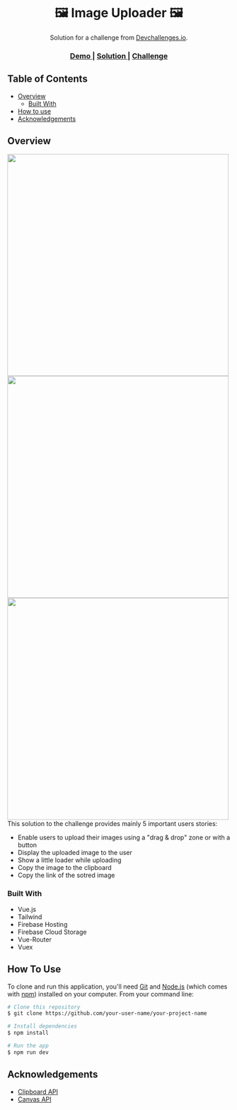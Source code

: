 <!-- Please update value in the {}  -->

<h1 align="center">🖼️ Image Uploader 🖼️</h1> 

<div align="center">
   Solution for a challenge from  <a href="http://devchallenges.io" target="_blank">Devchallenges.io</a>.
</div>

<div align="center">
  <h3>
    <a href="https://imageuploader-6a1bb.web.app/">
      Demo
    </a>
    <span> | </span>
    <a href="https://github.com/BIRDISS-kawtar/ImageUploader">
      Solution
    </a>
    <span> | </span>
    <a href="https://devchallenges.io/challenges/O2iGT9yBd6xZBrOcVirx">
      Challenge
    </a>
  </h3>
</div>

<!-- TABLE OF CONTENTS -->

## Table of Contents

- [Overview](#overview)
  - [Built With](#built-with)
- [How to use](#how-to-use)
- [Acknowledgements](#acknowledgements)

<!-- OVERVIEW -->

## Overview
<div style="display: inline-block;">
   <img  height="500" src="https://user-images.githubusercontent.com/58749840/169429701-851fe40f-a882-4ebd-b6f7-8ca92df02ac4.png"/>
   <img  height="500" src="https://user-images.githubusercontent.com/58749840/169430030-0e5a3eb1-8712-4759-9276-fe403e724beb.png"/>
   <img  height="500" src="https://user-images.githubusercontent.com/58749840/169430122-a6abf7cb-2a8f-4d5b-a851-f34e148a74c2.png"/>
</div>
This solution to the challenge provides mainly 5 important users stories:

- Enable users to upload their images using a "drag & drop" zone or with a button
- Display the uploaded image to the user
- Show a little loader while uploading
- Copy the image to the clipboard 
- Copy the link of the sotred image

### Built With

<!-- This section should list any major frameworks that you built your project using. Here are a few examples.-->

- Vue.js
- Tailwind
- Firebase Hosting
- Firebase Cloud Storage
- Vue-Router
- Vuex 

## How To Use

<!-- Example: -->

To clone and run this application, you'll need [Git](https://git-scm.com) and [Node.js](https://nodejs.org/en/download/) (which comes with [npm](http://npmjs.com)) installed on your computer. From your command line:

```bash
# Clone this repository
$ git clone https://github.com/your-user-name/your-project-name

# Install dependencies
$ npm install

# Run the app
$ npm run dev
```

## Acknowledgements

<!-- This section should list any articles or add-ons/plugins that helps you to complete the project. This is optional but it will help you in the future. For example -->

- [Clipboard API](https://developer.mozilla.org/en-US/docs/Web/API/ClipboardItem)
- [Canvas API](https://developer.mozilla.org/en-US/docs/Web/API/Canvas_API)
